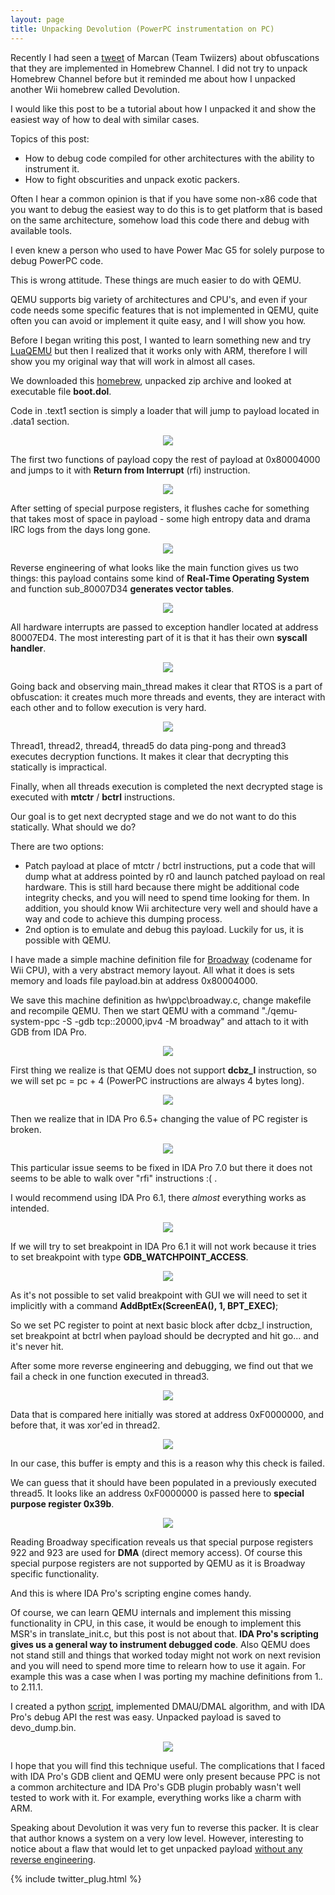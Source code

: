 ```yaml
---
layout: page
title: Unpacking Devolution (PowerPC instrumentation on PC)
---
```


Recently I had seen a [tweet](https://twitter.com/marcan42/status/954263027917799425) of Marcan (Team Twiizers) about obfuscations that they are implemented in Homebrew Channel. I did not try to unpack Homebrew Channel before but it reminded me about how I unpacked another Wii homebrew called Devolution.

I would like this post to be a tutorial about how I unpacked it and show the easiest way of how to deal with similar cases.

Topics of this post:

 - How to debug code compiled for other architectures with the ability to instrument it.
 - How to fight obscurities and unpack exotic packers.

Often I hear a common opinion is that if you have some non-x86 code that you want to debug the easiest way to do this is to get platform that is based on the same architecture, somehow load this code there and debug with available tools. 

I even knew a person who used to have Power Mac G5 for solely purpose to debug PowerPC code.

This is wrong attitude. These things are much easier to do with QEMU. 

QEMU supports big variety of architectures and CPU's, and even if your code needs some specific features that is not implemented in QEMU, quite often you can avoid or implement it quite easy, and I will show you how.

Before I began writing this post, I wanted to learn something new and try [LuaQEMU](https://github.com/Comsecuris/luaqemu) but then I realized that it works only with ARM, therefore I will show you my original way that will work in almost all cases.

We downloaded this [homebrew](https://gbatemp.net/threads/devolution-public-release.330554/), unpacked zip archive and looked at executable file **boot.dol**.

Code in .text1 section is simply a loader that will jump to payload located in .data1 section.

<div align="center">
    <img src ="/assets/devolution_1.png"/>
</div>

The first two functions of payload copy the rest of payload at 0x80004000 and jumps to it with **Return from Interrupt** (rfi) instruction.

<div align="center">
    <img src ="/assets/devolution_2.png"/>
</div>

After setting of special purpose registers, it flushes cache for something that takes most of space in payload - some high entropy data and drama IRC logs from the days long gone.

<div align="center">
    <img src ="/assets/devolution_3.png"/>
</div>

Reverse engineering of what looks like the main function gives us two things: this payload contains some kind of **Real-Time Operating System** and function sub_80007D34 **generates vector tables**.

<div align="center">
    <img src ="/assets/devolution_4.png"/>
</div>

All hardware interrupts are passed to exception handler located at address 80007ED4. The most interesting part of it is that it has their own **syscall handler**.

<div align="center">
    <img src ="/assets/devolution_5.png"/>
</div>

Going back and observing main_thread makes it clear that RTOS is a part of obfuscation: it creates much more threads and events, they are interact with each other and to follow execution is very hard.

<div align="center">
    <img src ="/assets/devolution_6.png"/>
</div>

Thread1, thread2, thread4, thread5 do data ping-pong and thread3 executes decryption functions. It makes it clear that decrypting this statically is impractical.

Finally, when all threads execution is completed the next decrypted stage is executed with **mtctr** / **bctrl** instructions.

Our goal is to get next decrypted stage and we do not want to do this statically. What should we do?

There are two options:
- Patch payload at place of mtctr / bctrl instructions, put a code that will dump what at address pointed by r0 and launch patched payload on real hardware.
This is still hard because there might be additional code integrity checks, and you will need to spend time looking for them. In addition, you should know Wii architecture very well and should have a way and code to achieve this dumping process.
- 2nd option is to emulate and debug this payload. Luckily for us, it is possible with QEMU.

I have made a simple machine definition file for [Broadway](https://github.com/oct0xor/unpacking_devolution/blob/master/broadway.c) (codename for Wii CPU), with a very abstract memory layout. All what it does is sets memory and loads file payload.bin at address 0x80004000.

We save this machine definition as hw\ppc\broadway.c, change makefile and recompile QEMU. Then we start QEMU with a command "./qemu-system-ppc -S -gdb tcp::20000,ipv4 -M broadway" and attach to it with GDB from IDA Pro.

<div align="center">
    <img src ="/assets/devolution_7.png"/>
</div>

First thing we realize is that QEMU does not support **dcbz_l** instruction, so we will set pc = pc + 4 (PowerPC instructions are always 4 bytes long).

<div align="center">
    <img src ="/assets/devolution_8.png"/>
</div>

Then we realize that in IDA Pro 6.5+ changing the value of PC register is broken.

<div align="center">
    <img src ="/assets/devolution_9.png"/>
</div>

This particular issue seems to be fixed in IDA Pro 7.0 but there it does not seems to be able to walk over "rfi" instructions :( .

I would recommend using IDA Pro 6.1, there _almost_ everything works as intended.

<div align="center">
    <img src ="/assets/devolution_a.png"/>
</div>

If we will try to set breakpoint in IDA Pro 6.1 it will not work because it tries to set breakpoint with type **GDB_WATCHPOINT_ACCESS**.

<div align="center">
    <img src ="/assets/devolution_b.png"/>
</div>

As it's not possible to set valid breakpoint with GUI we will need to set it implicitly with a command **AddBptEx(ScreenEA(), 1, BPT_EXEC)**;

So we set PC register to point at next basic block after dcbz_l instruction, set breakpoint at bctrl when payload should be decrypted and hit go... and it's never hit.

After some more reverse engineering and debugging, we find out that we fail a check in one function executed in thread3.

<div align="center">
    <img src ="/assets/devolution_c.png"/>
</div>

Data that is compared here initially was stored at address 0xF0000000, and before that, it was xor'ed in thread2.

<div align="center">
    <img src ="/assets/devolution_d.png"/>
</div>

In our case, this buffer is empty and this is a reason why this check is failed. 

We can guess that it should have been populated in a previously executed thread5. It looks like an address 0xF0000000 is passed here to **special purpose register 0x39b**.

<div align="center">
    <img src ="/assets/devolution_e.png"/>
</div>

Reading Broadway specification reveals us that special purpose registers 922 and 923 are used for **DMA** (direct memory access). 
Of course this special purpose registers are not supported by QEMU as it is Broadway specific functionality. 

And this is where IDA Pro's scripting engine comes handy.

Of course, we can learn QEMU internals and implement this missing functionality in CPU, in this case, it would be enough to implement this MSR's in translate_init.c, but this post is not about that. **IDA Pro's scripting gives us a general way to instrument debugged code**. Also QEMU does not stand still and things that worked today might not work on next revision and you will need to spend more time to relearn how to use it again. For example this was a case when I was porting my machine definitions from 1.*.* to 2.11.1.

I created a python [script](https://github.com/oct0xor/unpacking_devolution/blob/master/devo_unpack.py), implemented DMAU/DMAL algorithm, and with IDA Pro's debug API the rest was easy. Unpacked payload is saved to devo_dump.bin.

<div align="center">
    <img src ="/assets/devolution_f.png"/>
</div>

I hope that you will find this technique useful. The complications that I faced with IDA Pro's GDB client and QEMU were only present because PPC is not a common architecture and IDA Pro's GDB plugin probably wasn't well tested to work with it. For example, everything works like a charm with ARM.

Speaking about Devolution it was very fun to reverse this packer. It is clear that author knows a system on a very low level. However, interesting to notice about a flaw that would let to get unpacked payload [without any reverse engineering](https://gbatemp.net/threads/nintendont.349258/page-127#post-4937545). 

{% include twitter_plug.html %}